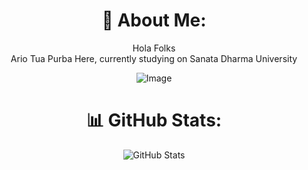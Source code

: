 <div align="center">
  <h1>💫 About Me:</h1>
  <p>Hola Folks<br>Ario Tua Purba Here, currently studying on Sanata Dharma University</p>

  <div style="display: flex; justify-content: center;">
    <img src="https://media.giphy.com/media/eBCcn1FpuONbtBqocd/giphy.gif" alt="Image" />
  </div>

  <h1>📊 GitHub Stats:</h1>
  <p><img src="https://github-readme-streak-stats.herokuapp.com/?user=ariopurba&theme=monokai&hide_border=false" alt="GitHub Stats"></p>
</div>
